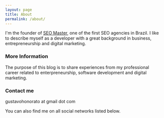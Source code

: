```yaml
---
layout: page
title: About
permalink: /about/
---
```


I'm the founder of [SEO Master](http://www.seomaster.com.br), one of the first SEO agencies in Brazil. I like to describe myself as a developer with a great background in business, entrepreneurship and digital marketing.

### More Information

The purpose of this blog is to share experiences from my professional career related to enterpreneurship, software development and digital marketing.

### Contact me

gustavohonorato at gmail dot com

You can also find me on all social networks listed below.
